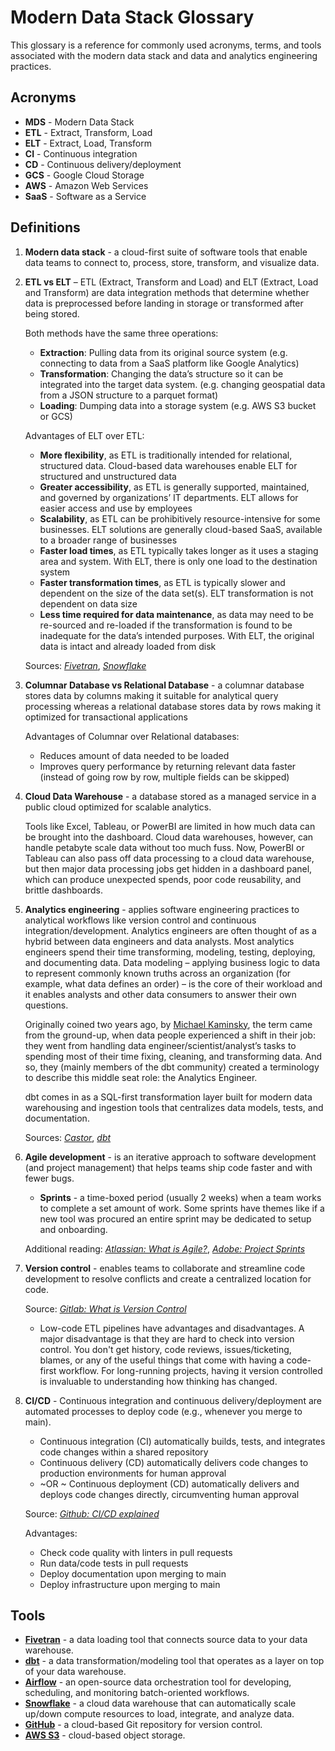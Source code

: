 # Modern Data Stack Glossary

This glossary is a reference for commonly used acronyms, terms, and tools associated with the modern data stack and data and analytics engineering practices.

## Acronyms

- **MDS** - Modern Data Stack
- **ETL** - Extract, Transform, Load
- **ELT** - Extract, Load, Transform
- **CI** - Continuous integration
- **CD** - Continuous delivery/deployment
- **GCS** - Google Cloud Storage
- **AWS** - Amazon Web Services
- **SaaS** - Software as a Service

## Definitions

1. **Modern data stack** - a cloud-first suite of software tools that enable data teams to connect to, process, store, transform, and visualize data.

2. **ETL vs ELT** – ETL (Extract, Transform and Load) and ELT (Extract, Load and Transform) are data integration methods that determine whether data is preprocessed before landing in storage or transformed after being stored.

    Both methods have the same three operations:

    - **Extraction**: Pulling data from its original source system (e.g. connecting to data from a SaaS platform like Google Analytics)
    - **Transformation**: Changing the data’s structure so it can be integrated into the target data system. (e.g. changing geospatial data from a JSON structure to a parquet format)
    - **Loading**: Dumping data into a storage system (e.g. AWS S3 bucket or GCS)

    Advantages of ELT over ETL:

    - **More flexibility**, as ETL is traditionally intended for relational, structured data. Cloud-based data warehouses enable ELT for structured and unstructured data
    - **Greater accessibility**, as ETL is generally supported, maintained, and governed by organizations’ IT departments. ELT allows for easier access and use by employees
    - **Scalability**, as ETL can be prohibitively resource-intensive for some businesses. ELT solutions are generally cloud-based SaaS, available to a broader range of businesses
    - **Faster load times**, as ETL typically takes longer as it uses a staging area and system. With ELT, there is only one load to the destination system
    - **Faster transformation times**, as ETL is typically slower and dependent on the size of the data set(s). ELT transformation is not dependent on data size
    - **Less time required for data maintenance**, as data may need to be re-sourced and re-loaded if the transformation is found to be inadequate for the data’s intended purposes. With ELT, the original data is intact and already loaded from disk

    Sources: *[Fivetran](https://www.fivetran.com/blog/etl-vs-elt?_gl=1*rjd374*_ga*MTAxNTU1MjM4MC4xNjc3MTkxOTcy*_ga_NE72Z5F3GB*MTY4MTMzODc0OS43LjAuMTY4MTMzODc0OS42MC4wLjA.)*, *[Snowflake](https://www.snowflake.com/guides/etl-vs-elt)*

3. **Columnar Database vs Relational Database** - a columnar database stores data by columns making it suitable for analytical query processing whereas a relational database stores data by rows making it optimized for transactional applications

    Advantages of Columnar over Relational databases:

    - Reduces amount of data needed to be loaded
    - Improves query performance by returning relevant data faster (instead of going row by row, multiple fields can be skipped)

4. **Cloud Data Warehouse** - a database stored as a managed service in a public cloud optimized for scalable analytics.

    Tools like Excel, Tableau, or PowerBI are limited in how much data can be brought into the dashboard. Cloud data warehouses, however, can handle petabyte scale data without too much fuss. Now, PowerBI or Tableau can also pass off data processing to a cloud data warehouse, but then major data processing jobs get hidden in a dashboard panel, which can produce unexpected spends, poor code reusability, and brittle dashboards.

5. **Analytics engineering** - applies software engineering practices to analytical workflows like version control and continuous integration/development. Analytics engineers are often thought of as a hybrid between data engineers and data analysts. Most analytics engineers spend their time transforming, modeling, testing, deploying, and documenting data. Data modeling – applying business logic to data to represent commonly known truths across an organization (for example, what data defines an order) – is the core of their workload and it enables analysts and other data consumers to answer their own questions.

    Originally coined two years ago, by [Michael Kaminsky](https://www.linkedin.com/in/michael-the-data-guy-kaminsky/), the term came from the ground-up, when data people experienced a shift in their job: they went from handling data engineer/scientist/analyst’s tasks to spending most of their time fixing, cleaning, and transforming data. And so, they (mainly members of the dbt community) created a terminology to describe this middle seat role: the Analytics Engineer.

    dbt comes in as a SQL-first transformation layer built for modern data warehousing and ingestion tools that centralizes data models, tests, and documentation.

    Sources: *[Castor](https://www.castordoc.com/blog/what-is-analytics-engineering)*, *[dbt](https://www.getdbt.com/what-is-analytics-engineering/)*

6. **Agile development** - is an iterative approach to software development (and project management) that helps teams ship code faster and with fewer bugs.

    - **Sprints** - a time-boxed period (usually 2 weeks) when a team works to complete a set amount of work. Some sprints have themes like if a new tool was procured an entire sprint may be dedicated to setup and onboarding.

    Additional reading: *[Atlassian: What is Agile?](https://www.atlassian.com/agile)*, *[Adobe: Project Sprints](https://business.adobe.com/blog/basics/sprints)*
    
7. **Version control** - enables teams to collaborate and streamline code development to resolve conflicts and create a centralized location for code.

    Source: *[Gitlab: What is Version Control](https://about.gitlab.com/topics/version-control/)*
 
    - Low-code ETL pipelines have advantages and disadvantages. A major disadvantage is that they are hard to check into version control. You don't get history, code reviews, issues/ticketing, blames, or any of the useful things that come with having a code-first workflow. For long-running projects, having it version controlled is invaluable to understanding how thinking has changed.

8. **CI/CD** - Continuous integration and continuous delivery/deployment are automated processes to deploy code (e.g., whenever you merge to main).

    - Continuous integration (CI) automatically builds, tests, and integrates code changes within a shared repository
    - Continuous delivery (CD) automatically delivers code changes to production environments for human approval
    - ~OR ~ Continuous deployment (CD) automatically delivers and deploys code changes directly, circumventing human approval

    Source: *[Github: CI/CD explained](https://resources.github.com/ci-cd/)*
    
    Advantages:
    
    - Check code quality with linters in pull requests
    - Run data/code tests in pull requests
    - Deploy documentation upon merging to main
    - Deploy infrastructure upon merging to main
    

## Tools

- **[Fivetran](https://fivetran.com/docs/getting-started)** - a data loading tool that connects source data to your data warehouse.
- **[dbt](https://docs.getdbt.com/docs/introduction)** - a data transformation/modeling tool that operates as a layer on top of your data warehouse.
- **[Airflow](https://airflow.apache.org/docs/apache-airflow/stable/)** - an open-source data orchestration tool for developing, scheduling, and monitoring batch-oriented workflows.
- **[Snowflake](https://docs.snowflake.com/en/user-guide/intro-key-concepts)** - a cloud data warehouse that can automatically scale up/down compute resources to load, integrate, and analyze data.
- **[GitHub](https://github.com/features/)** - a cloud-based Git repository for version control.
- **[AWS S3](https://docs.aws.amazon.com/AmazonS3/latest/userguide/Welcome.html)** - cloud-based object storage.
